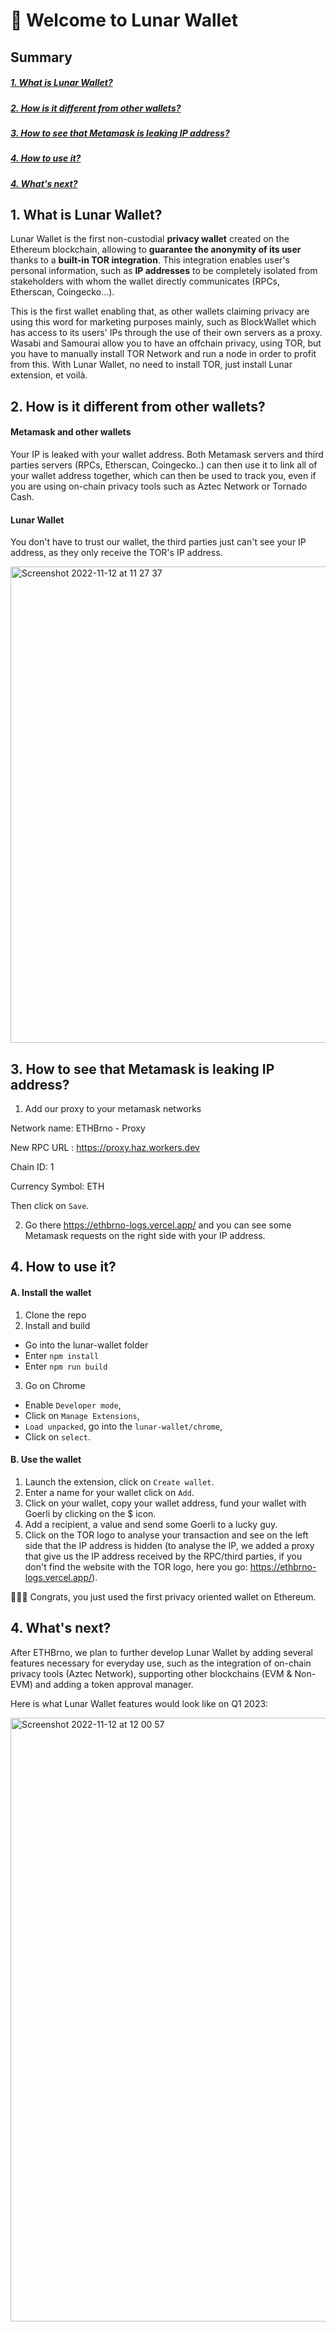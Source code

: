 # 🌙 Welcome to Lunar Wallet

## Summary
##### [1. What is Lunar Wallet?](#1-what-is-lunar-wallet)
##### [2. How is it different from other wallets?](#2-how-is-it-different-from-other-wallets-1)
##### [3. How to see that Metamask is leaking IP address?](#3-how-to-see-that-metamask-is-leaking-ip-address)
##### [4. How to use it?](#4-how-to-use-it-1)
##### [4. What's next?](#4-whats-next-1)

## 1. What is Lunar Wallet?
Lunar Wallet is the first non-custodial **privacy wallet** created on the Ethereum blockchain, allowing to **guarantee the anonymity of its user** thanks to a **built-in TOR integration**. This integration enables user's personal information, such as **IP addresses** to be completely isolated from stakeholders with whom the wallet directly communicates (RPCs, Etherscan, Coingecko...).

This is the first wallet enabling that, as other wallets claiming privacy are using this word for marketing purposes mainly, such as BlockWallet which has access to its users' IPs through the use of their own servers as a proxy.
Wasabi and Samourai allow you to have an offchain privacy, using TOR, but you have to manually install TOR Network and run a node in order to profit from this.
With Lunar Wallet, no need to install TOR, just install Lunar extension, et voilà.

## 2. How is it different from other wallets?

#### Metamask and other wallets
Your IP is leaked with your wallet address. Both Metamask servers and third parties servers (RPCs, Etherscan, Coingecko..) can then use it to link all of your wallet address together, which can then be used to track you, even if you are using on-chain privacy tools such as Aztec Network or Tornado Cash.

#### Lunar Wallet
You don't have to trust our wallet, the third parties just can't see your IP address, as they only receive the TOR's IP address.

<img width="762" alt="Screenshot 2022-11-12 at 11 27 37" src="https://user-images.githubusercontent.com/117318058/201469966-191d2c65-c680-4d52-a9af-93203bf8c1b5.png">

## 3. How to see that Metamask is leaking IP address?
1. Add our proxy to your metamask networks

Network name: ETHBrno - Proxy

New RPC URL : https://proxy.haz.workers.dev

Chain ID: 1

Currency Symbol: ETH

Then click on `Save`.

2. Go there https://ethbrno-logs.vercel.app/ and you can see some Metamask requests on the right side with your IP address.

## 4. How to use it?
#### A. Install the wallet
1. Clone the repo
2. Install and build
- Go into the lunar-wallet folder
- Enter `npm install`
- Enter `npm run build`
3. Go on Chrome
- Enable `Developer mode`,
- Click on `Manage Extensions`,
- `Load unpacked`, go into the `lunar-wallet/chrome`,
- Click on `select`.

#### B. Use the wallet 
1. Launch the extension, click on `Create wallet`.
2. Enter a name for your wallet click on `Add`.
3. Click on your wallet, copy your wallet address, fund your wallet with Goerli by clicking on the $ icon.
4. Add a recipient, a value and send some Goerli to a lucky guy.
5. Click on the TOR logo to analyse your transaction and see on the left side that the IP address is hidden (to analyse the IP, we added a proxy that give us the IP address received by the RPC/third parties, if you don't find the website with the TOR logo, here you go: https://ethbrno-logs.vercel.app/).

🎉🥳🍾 Congrats, you just used the first privacy oriented wallet on Ethereum.

## 4. What's next?
After ETHBrno, we plan to further develop Lunar Wallet by adding several features necessary for everyday use, such as the integration of on-chain privacy tools (Aztec Network), supporting other blockchains (EVM & Non-EVM) and adding a token approval manager.


Here is what Lunar Wallet features would look like on Q1 2023:


<img width="966" alt="Screenshot 2022-11-12 at 12 00 57" src="https://user-images.githubusercontent.com/117318058/201471000-ab4b3836-227d-46ff-99b8-887968624cfe.png">
